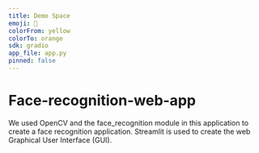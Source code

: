 ```yaml
---
title: Demo Space
emoji: 🤗
colorFrom: yellow
colorTo: orange
sdk: gradio
app_file: app.py
pinned: false
---
```


# Face-recognition-web-app

We used OpenCV and the face_recognition module in this application to create a face recognition application. Streamlit is used to create the web Graphical User Interface (GUI).
